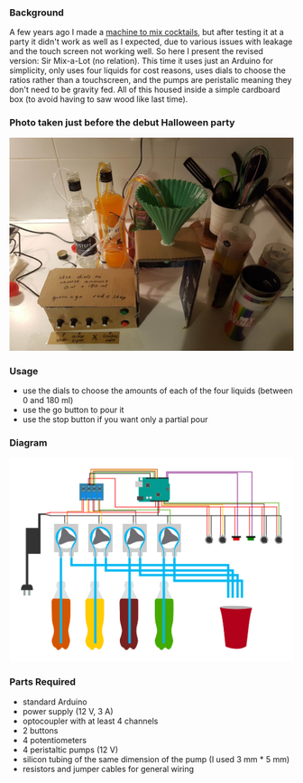 ### Background

A few years ago I made a [machine to mix cocktails](https://github.com/Lumorti/drink-182), but after testing it at a party it didn't work as well as I expected, due to various issues with leakage and the touch screen not working well. So here I present the revised version: Sir Mix-a-Lot (no relation). This time it uses just an Arduino for simplicity, only uses four liquids for cost reasons, uses dials to choose the ratios rather than a touchscreen, and the pumps are peristalic meaning they don't need to be gravity fed. All of this housed inside a simple cardboard box (to avoid having to saw wood like last time).

### Photo taken just before the debut Halloween party

![Photo of the machine](photo.jpg)

### Usage

- use the dials to choose the amounts of each of the four liquids (between 0 and 180 ml)
- use the go button to pour it 
- use the stop button if you want only a partial pour

### Diagram

![Circuit diagram for this project](plan.png)

### Parts Required

- standard Arduino
- power supply (12 V, 3 A)
- optocoupler with at least 4 channels
- 2 buttons
- 4 potentiometers
- 4 peristaltic pumps (12 V)
- silicon tubing of the same dimension of the pump (I used 3 mm * 5 mm)
- resistors and jumper cables for general wiring

